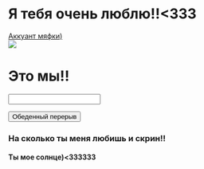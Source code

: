 <html><css>
    <meta charset="utf-8">
      <head>
       <title>Привет мяфка!!</title>
        <link rel="shortcut icon" href="https://n1s1.hsmedia.ru/1d/99/fc/1d99fcf20eaad74e0508febde4ab5a89/712x709_0xac120003_9264539181615832337.jpg">
      </head>
     <body>
     	<body style=»background-color: rgb(51,255,153)»
     </body>
     	<body>
     	<h1>Я тебя очень люблю!!<333</h1>
<a href="https://vk.com/rasemon7">Аккуант мяфки)</a>
    <br>
    <background-image src = "MUByEAW9aS0">
<img src=https://sun2-11.userapi.com/impg/TEfdPBEu1Y74MXfwuzZc6-Vt84P_8hUxUDe9Dg/MUByEAW9aS0.jpg?size=564x834&quality=96&sign=4c4a81038994a4dcbe726ba5b97a162e&type=album class=»background» />
 <meta charset="utf-8">
 <h1>Это мы!!</h1>
 <form class="" action="index.html" method="post">
      <input type="number">
    </form>
    <button>Обеденный перерыв</button>
    <h3>На сколько ты меня любишь и скрин!!</h3>
    <p><h4>Ты мое солнце)<333333</h4></p>
</body>
</html>
</css>
